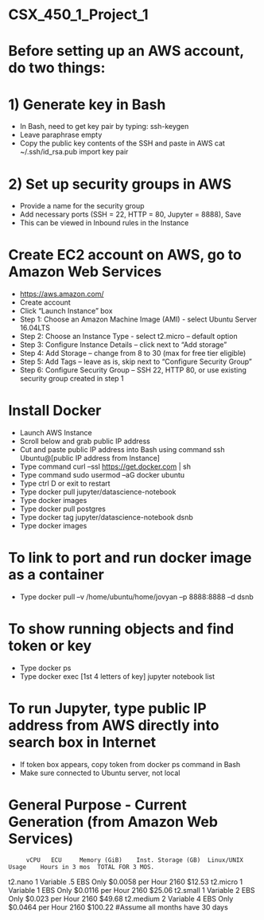 # CSX_450_1_Project_1

# Before setting up an AWS account, do two things:
# 1) Generate key in Bash
- In Bash, need to get key pair by typing: ssh-keygen
- Leave paraphrase empty
- Copy the public key contents of the SSH and paste in AWS
cat ~/.ssh/id_rsa.pub import key pair

# 2) Set up security groups in AWS
- Provide a name for the security group
- Add necessary ports (SSH = 22, HTTP = 80, Jupyter = 8888), Save
- This can be viewed in Inbound rules in the Instance

# Create EC2 account on AWS, go to Amazon Web Services
- https://aws.amazon.com/
- Create account
- Click “Launch Instance” box
- Step 1: Choose an Amazon Machine Image (AMI) - select Ubuntu Server 16.04LTS
- Step 2: Choose an Instance Type - select t2.micro – default option
- Step 3: Configure Instance Details – click next to “Add storage”
- Step 4: Add Storage – change from 8 to 30 (max for free tier eligible)
- Step 5: Add Tags – leave as is, skip next to “Configure Security Group”
- Step 6: Configure Security Group – SSH 22, HTTP 80, or use existing security group created in step 1

# Install Docker
- Launch AWS Instance
- Scroll below and grab public IP address
- Cut and paste public IP address into Bash using command ssh Ubuntu@[public IP address from Instance]
- Type command curl –ssl https://get.docker.com | sh
- Type command sudo usermod –aG docker ubuntu
- Type ctrl D or exit to restart
- Type docker pull jupyter/datascience-notebook
- Type docker images
- Type docker pull postgres
- Type docker tag jupyter/datascience-notebook dsnb
- Type docker images

# To link to port and run docker image as a container
- Type docker pull –v /home/ubuntu/home/jovyan –p 8888:8888 –d dsnb

# To show running objects and find token or key
- Type docker ps
- Type docker exec [1st 4 letters of key] jupyter notebook list 

# To run Jupyter, type public IP address from AWS directly into search box in Internet
- If token box appears, copy token from docker ps command in Bash
- Make sure connected to Ubuntu server, not local

# General Purpose - Current Generation (from Amazon Web Services)
	     vCPU	ECU		Memory (GiB)	Inst. Storage (GB)	Linux/UNIX Usage	Hours in 3 mos	TOTAL FOR 3 MOS.
t2.nano	  	1	Variable	 .5	        EBS Only	      $0.0058 per Hour	    		2160	    $12.53
t2.micro	1	Variable	  1	        EBS Only	      $0.0116 per Hour	    		2160	    $25.06
t2.small	1	Variable	  2	        EBS Only	      $0.023 per Hour	      		2160	    $49.68
t2.medium	2	Variable	  4	        EBS Only	      $0.0464 per Hour	    		2160	    $100.22
#Assume all months have 30 days

